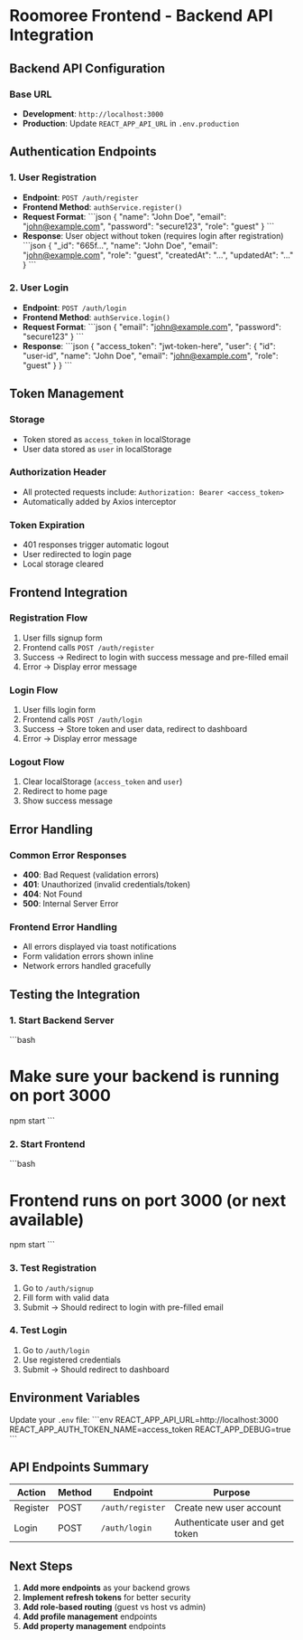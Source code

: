 # Roomoree Frontend - Backend API Integration

## Backend API Configuration

### Base URL
- **Development**: `http://localhost:3000`
- **Production**: Update `REACT_APP_API_URL` in `.env.production`

## Authentication Endpoints

### 1. User Registration
- **Endpoint**: `POST /auth/register`
- **Frontend Method**: `authService.register()`
- **Request Format**:
  \`\`\`json
  {
    "name": "John Doe",
    "email": "john@example.com", 
    "password": "secure123",
    "role": "guest"
  }
  \`\`\`
- **Response**: User object without token (requires login after registration)
  \`\`\`json
  {
    "_id": "665f...",
    "name": "John Doe",
    "email": "john@example.com",
    "role": "guest",
    "createdAt": "...",
    "updatedAt": "..."
  }
  \`\`\`

### 2. User Login
- **Endpoint**: `POST /auth/login`
- **Frontend Method**: `authService.login()`
- **Request Format**:
  \`\`\`json
  {
    "email": "john@example.com",
    "password": "secure123"
  }
  \`\`\`
- **Response**:
  \`\`\`json
  {
    "access_token": "jwt-token-here",
    "user": {
      "id": "user-id",
      "name": "John Doe",
      "email": "john@example.com",
      "role": "guest"
    }
  }
  \`\`\`

## Token Management

### Storage
- Token stored as `access_token` in localStorage
- User data stored as `user` in localStorage

### Authorization Header
- All protected requests include: `Authorization: Bearer <access_token>`
- Automatically added by Axios interceptor

### Token Expiration
- 401 responses trigger automatic logout
- User redirected to login page
- Local storage cleared

## Frontend Integration

### Registration Flow
1. User fills signup form
2. Frontend calls `POST /auth/register`
3. Success → Redirect to login with success message and pre-filled email
4. Error → Display error message

### Login Flow
1. User fills login form
2. Frontend calls `POST /auth/login`
3. Success → Store token and user data, redirect to dashboard
4. Error → Display error message

### Logout Flow
1. Clear localStorage (`access_token` and `user`)
2. Redirect to home page
3. Show success message

## Error Handling

### Common Error Responses
- **400**: Bad Request (validation errors)
- **401**: Unauthorized (invalid credentials/token)
- **404**: Not Found
- **500**: Internal Server Error

### Frontend Error Handling
- All errors displayed via toast notifications
- Form validation errors shown inline
- Network errors handled gracefully

## Testing the Integration

### 1. Start Backend Server
\`\`\`bash
# Make sure your backend is running on port 3000
npm start
\`\`\`

### 2. Start Frontend
\`\`\`bash
# Frontend runs on port 3000 (or next available)
npm start
\`\`\`

### 3. Test Registration
1. Go to `/auth/signup`
2. Fill form with valid data
3. Submit → Should redirect to login with pre-filled email

### 4. Test Login
1. Go to `/auth/login`
2. Use registered credentials
3. Submit → Should redirect to dashboard

## Environment Variables

Update your `.env` file:
\`\`\`env
REACT_APP_API_URL=http://localhost:3000
REACT_APP_AUTH_TOKEN_NAME=access_token
REACT_APP_DEBUG=true
\`\`\`

## API Endpoints Summary

| Action | Method | Endpoint | Purpose |
|--------|--------|----------|---------|
| Register | POST | `/auth/register` | Create new user account |
| Login | POST | `/auth/login` | Authenticate user and get token |

## Next Steps

1. **Add more endpoints** as your backend grows
2. **Implement refresh tokens** for better security
3. **Add role-based routing** (guest vs host vs admin)
4. **Add profile management** endpoints
5. **Add property management** endpoints
